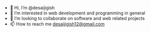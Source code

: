 - 👋 Hi, I’m @desaijigish
- 👀 I’m interested in web development  and programming in general
- 💞️ I’m looking to collaborate on software and web related projects
- 📫 How to reach me desaijigish12@gmail.com
<!---
desaijigish/desaijigish is a ✨ special ✨ repository because its `README.md` (this file) appears on your GitHub profile.
You can click the Preview link to take a look at your changes.
--->
